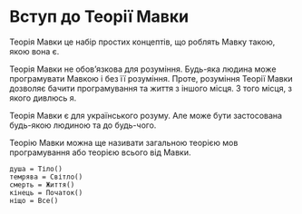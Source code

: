 # Вступ до Теорії Мавки

<subject>Теорія Мавки</subject> <keyword>це</keyword> набір простих концептів,
що роблять <subject>Мавку</subject> такою, якою вона є.

<subject>Теорія Мавки</subject> не обовʼязкова для розуміння. Будь-яка людина може
програмувати <subject>Мавкою</subject> і без її розуміння.
Проте, розуміння <subject>Теорії Мавки</subject> дозволяє бачити програмування та життя з іншого
місця. З того місця, з якого дивлюсь я.

<subject>Теорія Мавки</subject> є для українського розуму. Але може бути застосована будь-якою
людиною та до будь-чого.

<subject>Теорію Мавки</subject> можна ще називати загальною теорією мов
програмування або теорією всього від <subject>Мавки</subject>.

```теорія
душа = Тіло()
темрява = Світло()
смерть = Життя()
кінець = Початок()
ніщо = Все()
```